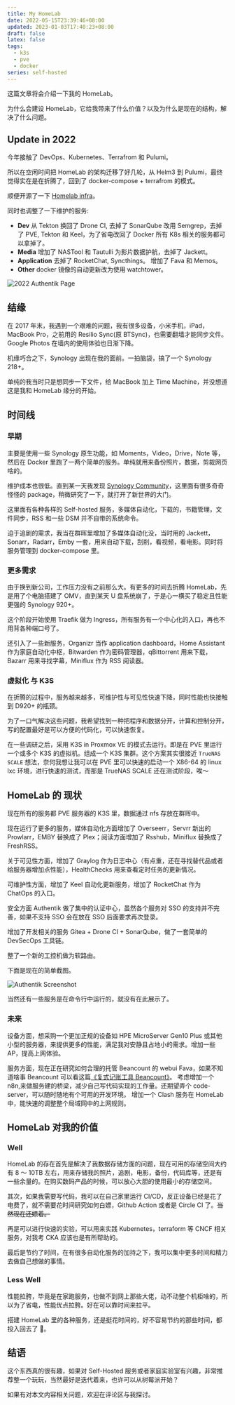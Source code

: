 ```yaml
---
title: My HomeLab
date: 2022-05-15T23:39:46+08:00
updated: 2023-01-03T17:40:23+08:00
draft: false
latex: false
tags:
  - k3s
  - pve
  - docker
series: self-hosted
---
```


这篇文章将会介绍一下我的 HomeLab。

为什么会建设 HomeLab，它给我带来了什么价值？以及为什么是现在的结构，解决了什么问题。

## Update in 2022

今年接触了 DevOps、Kubernetes、Terrafrom 和 Pulumi。

所以在空闲时间把 HomeLab 的架构迁移了好几轮，从 Helm3 到 Pulumi，最终觉得实在是在折腾了，回到了 docker-compose + terrafrom 的模式。

顺便开源了一下 [Homelab infra](https://github.com/EINDEX/homelab-infra)。

同时也调整了一下维护的服务:

- **Dev** 从 Tekton 换回了 Drone CI, 去掉了 SonarQube 改用 Semgrep，去掉了 PVE, Tekton 和 Keel，为了省电改回了 Docker 所有 K8s 相关的服务都可以拿掉了。
- **Media** 增加了 NASTool 和 Tautulli 为影片数据护航，去掉了 Jackett。
- **Application** 去掉了 RocketChat, Syncthings。 增加了 Fava 和 Memos。
- **Other** docker 镜像的自动更新改为使用 watchtower。

![2022 Authentik Page](https://img.eindex.me/img/cad20937c8d2b0d3259d0602761a88fc.png)

## 结缘

在 2017 年末，我遇到一个艰难的问题，我有很多设备，小米手机，iPad，MacBook Pro，之前用的 Resilio Sync(原 BTSync)，也需要翻墙才能同步文件。 Google Photos 在墙内的使用体验也日渐下降。

机缘巧合之下，Synology 出现在我的面前。一拍脑袋，搞了一个 Synology 218+。

单纯的我当时只是想同步一下文件，给 MacBook 加上 Time Machine，并没想道这是我和 HomeLab 缘分的开始。

## 时间线

### 早期

主要是使用一些 Synology 原生功能，如 Moments，Video，Drive，Note 等，然后在 Docker 里跑了一两个简单的服务。单纯就用来备份照片，数据，剪裁网页啥的。

维护成本也很低。直到某一天我发现 [Synology Community](https://synocommunity.com/)，这里面有很多奇奇怪怪的 package，稍微研究了一下，就打开了新世界的大门。

这里面有各种各样的 Self-hosted 服务，多媒体自动化，下载的，书籍管理，文件同步，RSS 和一些 DSM 并不自带的系统命令。

迫于追剧的需求，我当在群晖里增加了多媒体自动化没，当时用的 Jackett，Sonarr，Radarr，Emby 一套，用来自动下载，刮削，看视频，看电影。同时将服务管理到 docker-compose 里。

### 更多需求

由于换到新公司，工作压力没有之前那么大。有更多的时间去折腾 HomeLab，先是用了个电脑搭建了 OMV，直到某天 U 盘系统崩了，于是心一横买了稳定且性能更强的 Synology 920+。

这个阶段开始使用 Traefik 做为 Ingress，所有服务有一个中心化的入口，再也不用背各种端口号了。

还引入了一些新服务，Organizr 当作 application dashboard，Home Assistant 作为家庭自动化中枢，Bitwarden 作为密码管理器，qBittorrent 用来下载，Bazarr 用来寻找字幕，Miniflux 作为 RSS 阅读器。

### 虚拟化 与 K3S

在折腾的过程中，服务越来越多，可维护性与可见性快速下降，同时性能也快接触到 D920+ 的瓶颈。

为了一口气解决这些问题，我希望找到一种把程序和数据分开，计算和控制分开，写的配置最好是可以方便的代码化，可以快速恢复。

在一些调研之后，采用 K3S in Proxmox VE 的模式去运行。即是在 PVE 里运行一个或多个 K3S 的虚拟机。组成一个 K3S 集群。这个方案其实很接近 `TrueNAS SCALE` 想法，奈何我想让我可以在 PVE 里可以快速的启动一个 X86-64 的 linux lxc 环境，进行快速的测试，而那是 TrueNAS SCALE 还在测试阶段，唉～

## HomeLab 的 现状

现在所有的服务都 PVE 服务器的 K3S 里，数据通过 nfs 存放在群晖中。

现在运行了更多的服务，媒体自动化方面增加了 Overseerr，Servrr 新出的 Prowlarr，EMBY 替换成了 Plex；阅读方面增加了 Rsshub，Miniflux 替换成了 FreshRSS。

关于可见性方面，增加了 Graylog 作为日志中心（有点重，还在寻找替代品或者给服务器增加点性能），HealthChecks 用来查看定时任务的更新情况。

可维护性方面，增加了 Keel 自动化更新服务，增加了 RocketChat 作为 ChatOps 的入口。

安全方面 Authentik 做了集中的认证中心，虽然各个服务对 SSO 的支持并不完善，如果不支持 SSO 会在放在 SSO 后面要求再次登录。

增加了开发相关的服务 Gitea + Drone CI + SonarQube，做了一套简单的 DevSecOps 工具链。

整了一个新的工控机做为软路由。

下面是现在的简单截图。

![Authentik Screenshot](https://img.eindex.me/img/5cc645f8387d4a78c9645191f9292d58.png)

当然还有一些服务是在命令行中运行的，就没有在此展示了。

### 未来

设备方面，想采购一个更加正规的设备如 HPE MicroServer Gen10 Plus 或其他小型的服务器，来提供更多的性能，满足我对安静且占地小的需求。增加一些 AP，提高上网体验。

服务方面，现在正在研究如何合理的托管 Beancount 的 webui Fava，如果不知道啥事 Beancount 可以看这篇[《复式记账工具 Beancount》](/cn/posts/beancount-introduce)。
考虑增加一个 n8n,来做服务建的桥梁，减少自己写代码实现的工作量。还期望弄个 code-server，可以随时随地有个可用的开发环境。
增加一个 Clash 服务在 HomeLab 中，能快速的调整整个局域网中的上网规则。

## HomeLab 对我的价值

### Well

HomeLab 的存在首先是解决了我数据存储方面的问题，现在可用的存储空间大约有 8 ～ 10TB 左右，用来存储我的照片，追剧，电影，备份，代码库等，还是有一些余量的。在购买数码产品的时候，可以放心大胆的使用最小的存储空间。

其次，如果我需要写代码，我可以在自己家里运行 CI/CD，反正设备已经是花了电费了，就不需要花时间研究如何白嫖，Github Action 或者是 Circle CI 了。~~当然现在还嫖着。~~

再是可以进行快速的实验，可以用来实践 Kubernetes，terraform 等 CNCF 相关服务，对我考 CKA 应该也是有所帮助的。

最后是节约了时间，在有很多自动化服务的加持之下，我可以集中更多时间和精力去做自己想做的事情。

### Less Well

性能拉胯，毕竟是在家跑服务，也做不到网上那些大佬，动不动整个机柜啥的，所以为了省电，性能优点拉胯。好在可以靠时间来拉平。

搭建 HomeLab 里的各种服务，还是挺花时间的，好不容易节约的那些时间，都投入回去了 🥹。

## 结语

这个东西真的很有趣，如果对 Self-Hosted 服务或者家庭实验室有兴趣，非常推荐整一个玩玩，当然最好是迭代着来，也许可以从树莓派开始？

如果有对本文内容相关问题，欢迎在评论区与我探讨。

